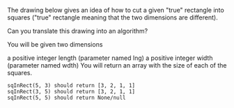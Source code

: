 The drawing below gives an idea of how to cut a given "true" rectangle into squares ("true" rectangle meaning that the two dimensions are different).



Can you translate this drawing into an algorithm?

You will be given two dimensions

a positive integer length (parameter named lng) a positive integer width (parameter named wdth) You will return an array with the size of each of the squares.

    sqInRect(5, 3) should return [3, 2, 1, 1]
    sqInRect(3, 5) should return [3, 2, 1, 1]
    sqInRect(5, 5) should return None/null